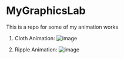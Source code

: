 # MyGraphicsLab
This is a repo for some of my animation works

1. Cloth Animation:
![image](https://github.com/iGeNius123/MyGraphicsLab/tree/master/images/cloth.gif)

2. Ripple Animation:
![image](https://github.com/iGeNius123/MyGraphicsLab/tree/master/images/ripple.gif)
